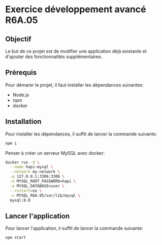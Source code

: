 # Exercice développement avancé R6A.05
## Objectif
Le but de ce projet est de modifier une application déjà existante et d'ajouter des fonctionnalités supplémentaires.

## Prérequis
Pour démarer le projet, il faut installer les dépendances suivantes:
- Node.js
- npm
- docker


## Installation
Pour installer les dépendances, il suffit de lancer la commande suivante:
```bash
npm i
```

Penser à créer un serveur MySQL avec docker:
```bash
docker run -d \
  --name hapi-mysql \
  --network my-network \
  -p 127.0.0.1:3306:3306 \
  -e MYSQL_ROOT_PASSWORD=hapi \
  -e MYSQL_DATABASE=user \
  --restart=no \
  -v MYSQL_R6A.05/var/lib/mysql \
  mysql:8.0 
```

## Lancer l'application
Pour lancer l'application, il suffit de lancer la commande suivante:
```bash
npm start
```
